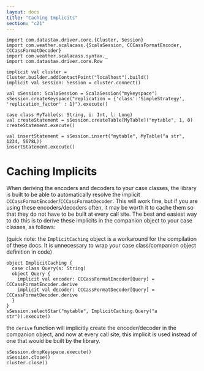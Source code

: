 ```yaml
---
layout: docs
title: "Caching Implicits"
section: "c21"
---
```

```tut:invisible
import com.datastax.driver.core.{Cluster, Session}
import com.weather.scalacass.{ScalaSession, CCCassFormatEncoder, CCCassFormatDecoder}
import com.weather.scalacass.syntax._
import com.datastax.driver.core.Row

implicit val cluster = Cluster.builder.addContactPoint("localhost").build()
implicit val session: Session = cluster.connect()

val sSession: ScalaSession = ScalaSession("mykeyspace")
sSession.createKeyspace("replication = {'class':'SimpleStrategy', 'replication_factor' : 1}").execute()

case class MyTable(s: String, i: Int, l: Long)
val createStatement = sSession.createTable[MyTable]("mytable", 1, 0)
createStatement.execute()

val insertStatement = sSession.insert("mytable", MyTable("a str", 1234, 5678L))
insertStatement.execute()
```
# Caching Implicits

When deriving the encoders and decoders to your case classes, the library is built to be able to automatically resolve
the implicit `CCCassFormatEncoder`/`CCCassFormatDecoder`. This will work fine, but if you are using these 
encoders/decoders often, it may be worth it to cache them so that they do not have to be built at every call site. The
best and easiest way to do this is to derive these implicits in the companion object to your case classes, as follows:

(quick note: the `ImplicitCaching` object is a workaround for the compilation of these docs. It is unnecessary to wrap
your case class/companion object definition in code)

```tut
object ImplicitCaching {
  case class Query(s: String)
  object Query {
    implicit val encoder: CCCassFormatEncoder[Query] = CCCassFormatEncoder.derive
    implicit val decoder: CCCassFormatDecoder[Query] = CCCassFormatDecoder.derive
  }
}
sSession.selectStar("mytable", ImplicitCaching.Query("a str")).execute()
```

the `derive` function will implicitly create the encoder/decoder in the companion object, and now at every call site,
this implicit is used instead of one that would be built by the library.
```tut:invisible
sSession.dropKeyspace.execute()
sSession.close()
cluster.close()
```